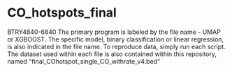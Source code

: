 # CO_hotspots_final
BTRY4840-6840
The primary program is labeled by the file name - UMAP or XGBOOST. The specific model, binary classification or linear regression, is also indicated in the file name. To reproduce data, simply run each script. The dataset used within each file is also contained within this repository, named "final_COhotspot_single_CO_withrate_v4.bed"
